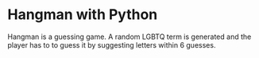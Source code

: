 # Hangman with Python
Hangman is a guessing game.  A random LGBTQ term is generated and the player has to to guess it by suggesting letters within 6 guesses.